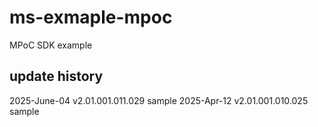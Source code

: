 # ms-exmaple-mpoc
MPoC SDK example


## update history 
2025-June-04  v2.01.001.011.029 sample 
2025-Apr-12  v2.01.001.010.025 sample 
